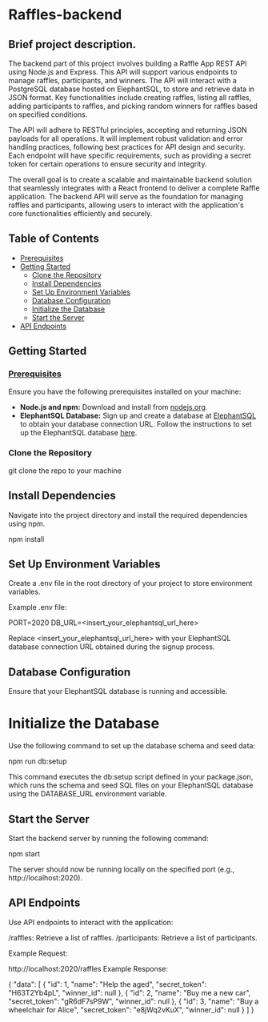 # Raffles-backend

## Brief project description.

The backend part of this project involves building a Raffle App REST API using Node.js and Express. This API will support various endpoints to manage raffles, participants, and winners. The API will interact with a PostgreSQL database hosted on ElephantSQL, to store and retrieve data in JSON format. Key functionalities include creating raffles, listing all raffles, adding participants to raffles, and picking random winners for raffles based on specified conditions.

The API will adhere to RESTful principles, accepting and returning JSON payloads for all operations. It will implement robust validation and error handling practices, following best practices for API design and security. Each endpoint will have specific requirements, such as providing a secret token for certain operations to ensure security and integrity.

The overall goal is to create a scalable and maintainable backend solution that seamlessly integrates with a React frontend to deliver a complete Raffle application. The backend API will serve as the foundation for managing raffles and participants, allowing users to interact with the application's core functionalities efficiently and securely.

## Table of Contents

- [Prerequisites](#prerequisites)
- [Getting Started](#getting-started)
  - [Clone the Repository](#clone-the-repository)
  - [Install Dependencies](#install-dependencies)
  - [Set Up Environment Variables](#set-up-environment-variables)
  - [Database Configuration](#database-configuration)
  - [Initialize the Database](#initialize-the-database)
  - [Start the Server](#start-the-server)
- [API Endpoints](#api-endpoints)



## Getting Started

### [Prerequisites](#prerequisites)

Ensure you have the following prerequisites installed on your machine:

- **Node.js and npm:** Download and install from [nodejs.org](https://nodejs.org).
- **ElephantSQL Database:** Sign up and create a database at [ElephantSQL](https://www.elephantsql.com) to obtain your database connection URL.
Follow the instructions to set up the ElephantSQL database [here](https://docs.google.com/document/d/1XJq1FzFShWGnDTuVfvdtjQxH8IY3v-6jtBHjMK5_-7A/edit?usp=sharing).


### Clone the Repository

git clone the repo to your machine


## Install Dependencies

Navigate into the project directory and install the required dependencies using npm.

npm install

## Set Up Environment Variables

Create a .env file in the root directory of your project to store environment variables.

Example .env file:

PORT=2020
DB_URL=<insert_your_elephantsql_url_here>

Replace <insert_your_elephantsql_url_here> with your ElephantSQL database connection URL obtained during the signup process.


## Database Configuration

Ensure that your ElephantSQL database is running and accessible.


# Initialize the Database

Use the following command to set up the database schema and seed data:

npm run db:setup

This command executes the db:setup script defined in your package.json, which runs the schema and seed SQL files on your ElephantSQL database using the DATABASE_URL environment variable.


## Start the Server
Start the backend server by running the following command:

npm start

The server should now be running locally on the specified port (e.g., http://localhost:2020).


## API Endpoints

Use API endpoints to interact with the application:

/raffles: Retrieve a list of raffles.
/participants: Retrieve a list of participants.

Example Request:

http://localhost:2020/raffles
Example Response:

{
  "data": [
    {
      "id": 1,
      "name": "Help the aged",
      "secret_token": "H63T2Yb4pL",
      "winner_id": null
    },
    {
      "id": 2,
      "name": "Buy me a new car",
      "secret_token": "gR6dF7sP9W",
      "winner_id": null
    },
    {
      "id": 3,
      "name": "Buy a wheelchair for Alice",
      "secret_token": "e8jWq2vKuX",
      "winner_id": null
    }
  ]
}


